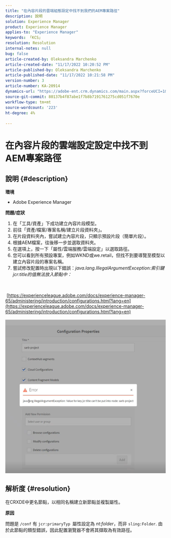 ```yaml
---
title: "在內容片段的雲端組態設定中找不到我們的AEM專案路徑"
description: 說明
solution: Experience Manager
product: Experience Manager
applies-to: "Experience Manager"
keywords: 「KCS」
resolution: Resolution
internal-notes: null
bug: false
article-created-by: Oleksandra Marchenko
article-created-date: "11/17/2022 10:20:52 PM"
article-published-by: Oleksandra Marchenko
article-published-date: "11/17/2022 10:21:58 PM"
version-number: 3
article-number: KA-20914
dynamics-url: "https://adobe-ent.crm.dynamics.com/main.aspx?forceUCI=1&pagetype=entityrecord&etn=knowledgearticle&id=4027e717-c666-ed11-9561-6045bd006b25"
source-git-commit: 80137b4f87abe1f7b8b7191761275cd051f7670e
workflow-type: tm+mt
source-wordcount: '223'
ht-degree: 4%

---
```


# 在內容片段的雲端設定設定中找不到AEM專案路徑

## 說明 {#description}


<b>環境</b>

- Adobe Experience Manager


<b>問題/症狀</b>

1. 在「工具/資產」下成功建立內容片段模型。
2. 前往「資產/檔案/專案名稱/建立片段資料夾」。
3. 在片段資料夾內，嘗試建立內容片段，只顯示預設片段（簡單片段）。
4. 根據AEM檔案，往後移一步並選取資料夾。
5. 在選項上，按一下「屬性/雲端服務/雲端設定」以選取路徑。
6. 您可以看到所有預設專案，例如WKND或we.retail，但找不到要導覽至模型以建立內容片段的專案名稱。
7. 嘗試修改配置時出現以下錯誤：*java.lang.IllegalArgumentException:索引鍵jcr:title的值無法放入節點中：*

<br><br> [https://experienceleague.adobe.com/docs/experience-manager-65/administering/introduction/configurations.html?lang=en](https://experienceleague.adobe.com/docs/experience-manager-65/administering/introduction/configurations.html?lang=en)<br><br>![](assets/___4127e717-c666-ed11-9561-6045bd006b25___.png)<br>

## 解析度 {#resolution}


在CRXDE中更名節點，以相同名稱建立新節點並複製屬性。

<b>原因</b>

問題是 `/conf` 有 `jcr:primaryTyp `屬性設定為 *nt:folder*，而非 `sling:Folder`.
由於此節點的類型錯誤，因此配置瀏覽器不會將其擷取為有效路徑。
